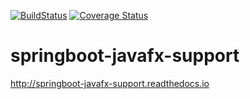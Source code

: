 [![BuildStatus](https://travis-ci.org/roskenet/springboot-javafx-support.svg?branch=master)](https://travis-ci.org/roskenet/springboot-javafx-support)
[![Coverage Status](https://coveralls.io/repos/roskenet/springboot-javafx-support/badge.svg?branch=master&service=github)](https://coveralls.io/github/roskenet/springboot-javafx-support?branch=master)
# springboot-javafx-support
http://springboot-javafx-support.readthedocs.io
